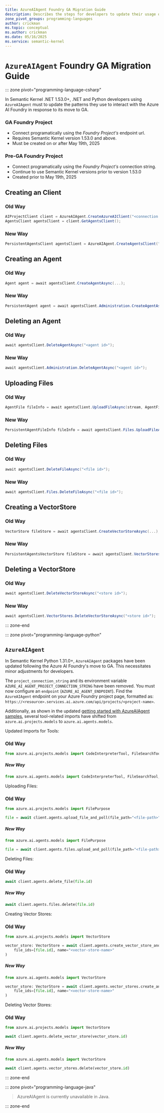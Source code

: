 ```yaml
---
title: AzureAIAgent Foundry GA Migration Guide
description: Describes the steps for developers to update their usage of AzureAIAgent for a GA Foundry Project.
zone_pivot_groups: programming-languages
author: crickman
ms.topic: conceptual
ms.author: crickman
ms.date: 05/16/2025
ms.service: semantic-kernel
---
```


# `AzureAIAgent` Foundry GA Migration Guide

::: zone pivot="programming-language-csharp"

In Semantic Kernel .NET 1.53.0+, .NET and Python developers using `AzureAIAgent` must to update the patterns they use to interact with the Azure AI Foundry in response to its move to GA.

### GA Foundry Project

- Connect programatically using the _Foundry Project's_ endpoint url.
- Requires Semantic Kernel version 1.53.0 and above.
- Must be created on or after May 19th, 2025

### Pre-GA Foundry Project

- Connect programatically using the _Foundry Project's_ connection string.
- Continue to use Semantic Kernel versions prior to version 1.53.0
- Created prior to May 19th, 2025


## Creating an Client

### Old Way

```c#
AIProjectClient client = AzureAIAgent.CreateAzureAIClient("<connection string>", new AzureCliCredential());
AgentsClient agentsClient = client.GetAgentsClient();
```

### New Way

``` c#
PersistentAgentsClient agentsClient = AzureAIAgent.CreateAgentsClient("<endpoint>", new AzureCliCredential());```
```

## Creating an Agent

### Old Way

```c#
Agent agent = await agentsClient.CreateAgentAsync(...);
```

### New Way

``` c#
PersistentAgent agent = await agentsClient.Administration.CreateAgentAsync(
```

## Deleting an Agent

### Old Way

```c#
await agentsClient.DeleteAgentAsync("<agent id>");
```

### New Way

``` c#
await agentsClient.Administration.DeleteAgentAsync("<agent id>");
```

## Uploading Files

### Old Way

```c#
AgentFile fileInfo = await agentsClient.UploadFileAsync(stream, AgentFilePurpose.Agents, "<file name>");
```

### New Way

``` c#
PersistentAgentFileInfo fileInfo = await agentsClient.Files.UploadFileAsync(stream, PersistentAgentFilePurpose.Agents, "<file name>");
```

## Deleting Files

### Old Way

```c#
await agentsClient.DeleteFileAsync("<file id>");
```

### New Way

``` c#
await agentsClient.Files.DeleteFileAsync("<file id>");
```

## Creating a VectorStore

### Old Way

```c#
VectorStore fileStore = await agentsClient.CreateVectorStoreAsync(...);
```

### New Way

``` c#
PersistentAgentsVectorStore fileStore = await agentsClient.VectorStores.CreateVectorStoreAsync(...);
```

## Deleting a VectorStore

### Old Way

```c#
await agentsClient.DeleteVectorStoreAsync("<store id>");
```

### New Way

``` c#
await agentsClient.VectorStores.DeleteVectorStoreAsync("<store id>");
```

::: zone-end


::: zone pivot="programming-language-python"

## `AzureAIAgent`

In Semantic Kernel Python 1.31.0+, `AzureAIAgent` packages have been updated following the Azure AI Foundry's move to GA. This necessitates minor adjustments for developers.

The `project_connection_string` and its environment variable `AZURE_AI_AGENT_PROJECT_CONNECTION_STRING` have been removed. You must now configure an `endpoint` (`AZURE_AI_AGENT_ENDPOINT`). Find the `AzureAIAgent` endpoint on your Azure Foundry project page, formatted as: `https://<resource>.services.ai.azure.com/api/projects/<project-name>`.

Additionally, as shown in the updated [getting started with AzureAIAgent samples](https://github.com/microsoft/semantic-kernel/tree/main/python/samples/getting_started_with_agents/azure_ai_agent), several tool-related imports have shifted from `azure.ai.projects.models` to `azure.ai.agents.models`.

Updated Imports for Tools:

### Old Way

```python
from azure.ai.projects.models import CodeInterpreterTool, FileSearchTool, OpenApiAnonymousAuthDetails, OpenApiTool
```

##### New Way

```python
from azure.ai.agents.models import CodeInterpreterTool, FileSearchTool, OpenApiAnonymousAuthDetails, OpenApiTool
```

Uploading Files:

### Old Way

```python
from azure.ai.projects.models import FilePurpose

file = await client.agents.upload_file_and_poll(file_path="<file-path>", purpose=FilePurpose.AGENTS)
```

##### New Way

```python
from azure.ai.agents.models import FilePurpose

file = await client.agents.files.upload_and_poll(file_path="<file-path>", purpose=FilePurpose.AGENTS)
```

Deleting Files:

### Old Way

```python
await client.agents.delete_file(file.id)
```

##### New Way

```python
await client.agents.files.delete(file.id)
```

Creating Vector Stores:

### Old Way

```python
from azure.ai.projects.models import VectorStore

vector_store: VectorStore = await client.agents.create_vector_store_and_poll(
    file_ids=[file.id], name="<vector-store-name>"
)
```

##### New Way

```python
from azure.ai.agents.models import VectorStore

vector_store: VectorStore = await client.agents.vector_stores.create_and_poll(
    file_ids=[file.id], name="<vector-store-name>"
)
```

Deleting Vector Stores:

### Old Way

```python
from azure.ai.projects.models import VectorStore

await client.agents.delete_vector_store(vector_store.id)
```

##### New Way

```python
from azure.ai.agents.models import VectorStore

await client.agents.vector_stores.delete(vector_store.id)
```

::: zone-end

::: zone pivot="programming-language-java"

> AzureAIAgent is currently unavailable in Java.

::: zone-end
